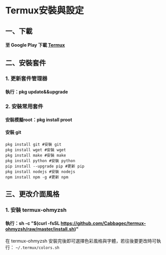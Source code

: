 # Termux安裝與設定
## 一、下載
#### 至 Google Play 下載 [Termux](https://play.google.com/store/apps/details?id=com.termux)

## 二、安裝套件

### 1. 更新套件管理器
#### 執行：pkg update&&upgrade

### 2. 安裝常用套件
#### 安裝模擬root：pkg install proot
#### 安裝 git
```shell
pkg install git #安裝 git
pkg install wget #安裝 wget
pkg install make #安裝 make
pkg install python #安裝 python
pip install --upgrade pip #更新 pip
pkg install nodejs #安裝 nodejs
npm install npm -g #更新 npm
```

## 三、更改介面風格

### 1. 安裝 termux-ohmyzsh
#### 執行：sh -c "$(curl -fsSL https://github.com/Cabbagec/termux-ohmyzsh/raw/master/install.sh)"

在 termux-ohmyzsh 安裝完後即可選擇色彩風格與字體，若往後要更改時可執行：
`~/.termux/colors.sh`